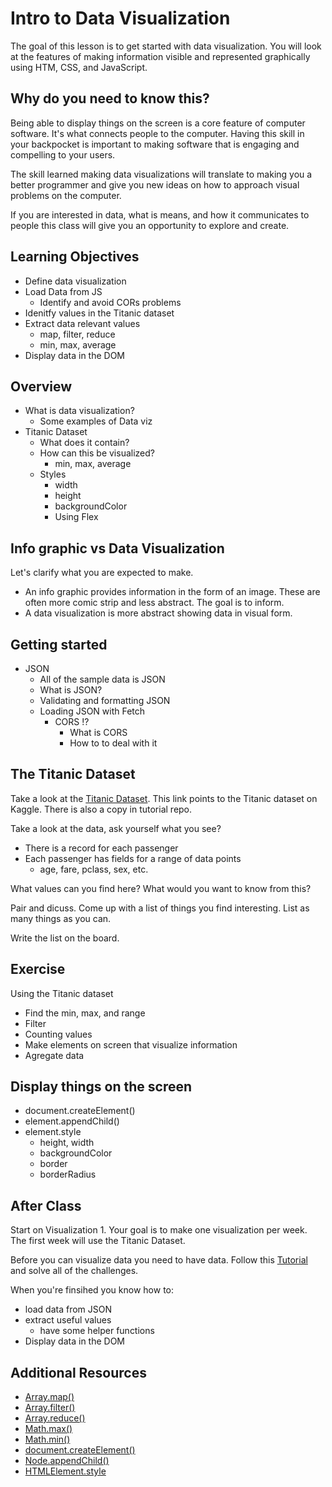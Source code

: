 # Intro to Data Visualization

The goal of this lesson is to get started with data visualization. You will look at the features of making information visible and represented graphically using HTM, CSS, and JavaScript. 

## Why do you need to know this? 

Being able to display things on the screen is a core feature of computer software. It's what connects people to the computer. Having this skill in your backpocket is important to making software that is engaging and compelling to your users. 

The skill learned making data visualizations will translate to making you a better programmer and give you new ideas on how to approach visual problems on the computer. 

If you are interested in data, what is means, and how it communicates to people this class will give you an opportunity to explore and create. 

## Learning Objectives

- Define data visualization
- Load Data from JS
	- Identify and avoid CORs problems
- Idenitfy values in the Titanic dataset
- Extract data relevant values 
	- map, filter, reduce
	- min, max, average
- Display data in the DOM

## Overview 

- What is data visualization?
	- Some examples of Data viz
- Titanic Dataset
	- What does it contain?
	- How can this be visualized? 
		- min, max, average
	- Styles 
		- width
		- height
		- backgroundColor
		- Using Flex 
		
## Info graphic vs Data Visualization

Let's clarify what you are expected to make. 

- An info graphic provides information in the form of an image. These are often more comic strip and less abstract. The goal is to inform. 
- A data visualization is more abstract showing data in visual form. 

## Getting started 

- JSON 
	- All of the sample data is JSON
	- What is JSON?
	- Validating and formatting JSON
	- Loading JSON with Fetch
		- CORS !? 
			- What is CORS
			- How to to deal with it
			
## The Titanic Dataset 

Take a look at the [Titanic Dataset](https://www.kaggle.com/c/titanic/data). This link points to the Titanic dataset on Kaggle. There is also a copy in tutorial repo. 

Take a look at the data, ask yourself what you see? 

- There is a record for each passenger
- Each passenger has fields for a range of data points
	- age, fare, pclass, sex, etc. 

What values can you find here? What would you want to know from this? 

Pair and dicuss. Come up with a list of things you find interesting. List as many things as you can. 

Write the list on the board. 

## Exercise

Using the Titanic dataset

- Find the min, max, and range
- Filter
- Counting values
- Make elements on screen that visualize information 
- Agregate data

## Display things on the screen

- document.createElement()
- element.appendChild()
- element.style
	- height, width
	- backgroundColor
	- border
	- borderRadius

## After Class

Start on Visualization 1. Your goal is to make one visualization per week. The first week will use the Titanic Dataset. 

Before you can visualize data you need to have data. Follow this [Tutorial](https://github.com/MakeSchool-Tutorials/FEW-2-5-Data-Visualization-Working-with-Data/tree/master#count-the-men-and-women) and solve all of the challenges. 

When you're finsihed you know how to: 

- load data from JSON
- extract useful values
	- have some helper functions
- Display data in the DOM

## Additional Resources

- [Array.map()](https://developer.mozilla.org/en-US/docs/Web/JavaScript/Reference/Global_Objects/Array/map)
- [Array.filter()](https://developer.mozilla.org/en-US/docs/Web/JavaScript/Reference/Global_Objects/Array/filter)
- [Array.reduce()](https://developer.mozilla.org/en-US/docs/Web/JavaScript/Reference/Global_Objects/Array/Reduce)
- [Math.max()](https://developer.mozilla.org/en-US/docs/Web/JavaScript/Reference/Global_Objects/Math/max)
- [Math.min()](https://developer.mozilla.org/en-US/docs/Web/JavaScript/Reference/Global_Objects/Math/min)
- [document.createElement()](https://developer.mozilla.org/en-US/docs/Web/API/Document/createElement)
- [Node.appendChild()](https://developer.mozilla.org/en-US/docs/Web/API/Node/appendChild)
- [HTMLElement.style](https://developer.mozilla.org/en-US/docs/Web/API/HTMLElement/style)
